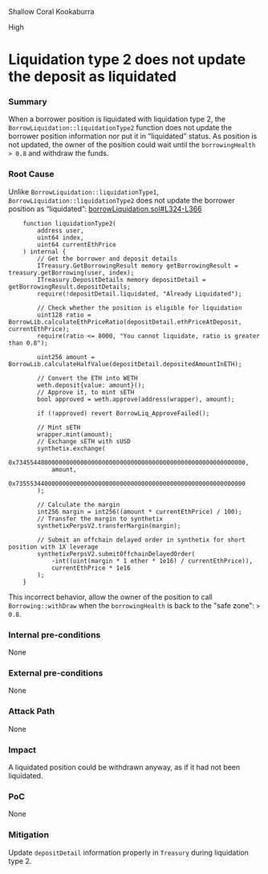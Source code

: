 Shallow Coral Kookaburra

High

# Liquidation type 2 does not update the deposit as liquidated

### Summary

When a borrower position is liquidated with liquidation type 2, the `BorrowLiquidation::liquidationType2` function does not update the borrower position information nor put it in “liquidated” status. As position is not updated, the owner of the position could wait until the `borrowingHealth > 0.8` and withdraw the funds.

### Root Cause

Unlike `BorrowLiquidation::liquidationType1`, `BorrowLiquidation::liquidationType2` does not update the borrower position as “liquidated”:
[borrowLiquidation.sol#L324-L366](https://github.com/sherlock-audit/2024-11-autonomint/blob/0d324e04d4c0ca306e1ae4d4c65f0cb9d681751b/Blockchain/Blockchian/contracts/Core_logic/borrowLiquidation.sol#L324-L366)
```solidity
    function liquidationType2(
        address user,
        uint64 index,
        uint64 currentEthPrice
    ) internal {
        // Get the borrower and deposit details
        ITreasury.GetBorrowingResult memory getBorrowingResult = treasury.getBorrowing(user, index);
        ITreasury.DepositDetails memory depositDetail = getBorrowingResult.depositDetails;
        require(!depositDetail.liquidated, "Already Liquidated");
        
        // Check whether the position is eligible for liquidation
        uint128 ratio = BorrowLib.calculateEthPriceRatio(depositDetail.ethPriceAtDeposit, currentEthPrice);
        require(ratio <= 8000, "You cannot liquidate, ratio is greater than 0.8");
        
        uint256 amount = BorrowLib.calculateHalfValue(depositDetail.depositedAmountInETH);
        
        // Convert the ETH into WETH
        weth.deposit{value: amount}();
        // Approve it, to mint sETH
        bool approved = weth.approve(address(wrapper), amount);
        
        if (!approved) revert BorrowLiq_ApproveFailed();
        
        // Mint sETH
        wrapper.mint(amount);
        // Exchange sETH with sUSD
        synthetix.exchange(
            0x7345544800000000000000000000000000000000000000000000000000000000,
            amount,
            0x7355534400000000000000000000000000000000000000000000000000000000
        );
        
        // Calculate the margin
        int256 margin = int256((amount * currentEthPrice) / 100);
        // Transfer the margin to synthetix
        synthetixPerpsV2.transferMargin(margin);
        
        // Submit an offchain delayed order in synthetix for short position with 1X leverage
        synthetixPerpsV2.submitOffchainDelayedOrder(
            -int((uint(margin * 1 ether * 1e16) / currentEthPrice)),
            currentEthPrice * 1e16
        );
    }
```

This incorrect behavior, allow the owner of the position to call `Borrowing::withDraw` when the `borrowingHealth` is back to the "safe zone": `> 0.8`.

### Internal pre-conditions

None

### External pre-conditions

None

### Attack Path

None

### Impact

A liquidated position could be withdrawn anyway, as if it had not been liquidated.

### PoC

None

### Mitigation

Update `depositDetail` information properly in `Treasury` during liquidation type 2. 